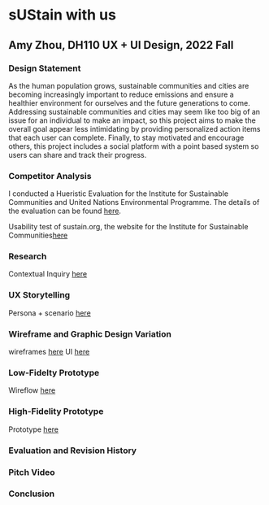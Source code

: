 # sUStain with us

## Amy Zhou, DH110 UX + UI Design, 2022 Fall

### Design Statement 
As the human population grows, sustainable communities and cities are becoming increasingly important to reduce emissions and ensure a healthier environment for ourselves and the future generations to come. Addressing sustainable communities and cities may seem like too big of an issue for an individual to make an impact, so this project aims to make the overall goal appear less intimidating by providing personalized action items that each user can complete. Finally, to stay motivated and encourage others, this project includes a social platform with a point based system so users can share and track their progress. 

### Competitor Analysis 
I conducted a Hueristic Evaluation for the Institute for Sustainable Communities and United Nations Environmental Programme. The details of the evaluation can be found [here](https://github.com/amywzhou/DH110-AMYZ/tree/main/assignment01). 

Usability test of sustain.org, the website for the Institute for Sustainable Communities[here](https://github.com/amywzhou/DH110-AMYZ/tree/main/assignment02)

### Research
Contextual Inquiry [here](https://github.com/amywzhou/DH110-AMYZ/tree/main/assignment03)

### UX Storytelling
Persona + scenario [here](https://github.com/amywzhou/DH110-AMYZ/tree/main/assignment04)

### Wireframe and Graphic Design Variation
wireframes [here](https://github.com/amywzhou/DH110-AMYZ/tree/main/assignment05)
UI [here](https://github.com/amywzhou/DH110-AMYZ/tree/main/assignment06)

### Low-Fidelty Prototype 
Wireflow [here](https://github.com/amywzhou/DH110-AMYZ/tree/main/assignment05)

### High-Fidelity Prototype 
Prototype [here](https://github.com/amywzhou/DH110-AMYZ/tree/main/assignment07)

### Evaluation and Revision History

### Pitch Video

### Conclusion
